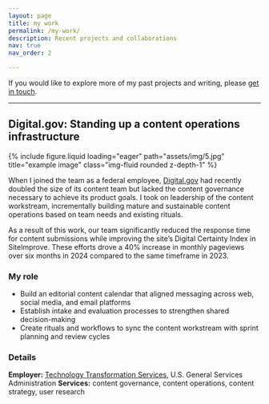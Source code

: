 ```yaml
---
layout: page
title: my work
permalink: /my-work/
description: Recent projects and collaborations
nav: true
nav_order: 2

---
```


If you would like to explore more of my past projects and writing, please [get in touch](mailto:makayla.hipke@gmail.com).

***

## Digital.gov: Standing up a content operations infrastructure

{% include figure.liquid loading="eager" path="assets/img/5.jpg" title="example image" class="img-fluid rounded z-depth-1" %} 

When I joined the team as a federal employee, [Digital.gov](https://digital.gov) had recently doubled the size of its content team but lacked the content governance necessary to achieve its product goals. I took on leadership of the content workstream, incrementally building mature and sustainable content operations based on team needs and existing rituals. 

As a result of this work, our team significantly reduced the response time for content submissions while improving the site’s Digital Certainty Index in SiteImprove. These efforts drove a 40% increase in monthly pageviews over six months in 2024 compared to the same timeframe in 2023.

### My role
* Build an editorial content calendar that aligned messaging across web, social media, and email platforms
* Establish intake and evaluation processes to strengthen shared decision-making
* Create rituals and workflows to sync the content workstream with sprint planning and review cycles

### Details
**Employer:** [Technology Transformation Services](https://tts.gsa.gov/), U.S. General Services Administration
**Services:** content governance, content operations, content strategy, user research